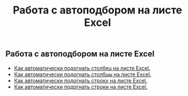 ﻿---
title:  Работа с автоподбором на листе Excel
second_title: Aspose.Cells Cloud Documen
linktitle: Автофи
type: docs
url: /ru/worksheets/autofit/
aliases: [/autofit-rows-and-columns-of-worksheet/]
keywords: Autofit rows and columns on an Excel worksheet
description: Aspose.Cells Cloud REST API поддерживает автоматическую подгонку строк и столбцов на листе Excel. SDK поддерживает различные языки разработки. К ним относятся Android, C#, Go, Java, NodeJS, Perl, PHP, Python, Ruby и Swift.
weight: 20
kwords: Excel, Office Облако, REST API, Электронная таблица, PDF, CSV, Json, Markdwon, Работа с автоподбором на листе Excel
---
## Работа с автоподбором на листе Excel

- [Как автоматически подогнать столбец на листе Excel.](/cells/ru/worksheets/autofit/column/)
- [Как автоматически подогнать столбцы на листе Excel.](/cells/ru/worksheets/autofit/columns/)
- [Как автоматически подогнать строку на листе Excel.](/cells/ru/worksheets/autofit/row/)
- [Как автоматически подогнать строки на листе Excel.](/cells/ru/worksheets/autofit/rows/)
